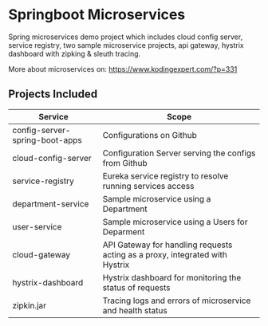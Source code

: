 
# Springboot Microservices

Spring microservices demo project which includes cloud config server, service registry, two sample microservice projects, api gateway, hystrix dashboard with zipking & sleuth tracing.

More about microservices on: https://www.kodingexpert.com/?p=331



## Projects Included

| Service       | Scope                                                                |
| ----------------- | ------------------------------------------------------------------ |
| config-server-spring-boot-apps | Configurations on Github |
| cloud-config-server | Configuration Server serving the configs from Github|
| service-registry | Eureka service registry to resolve running services access |
| department-service| Sample microservice using a Department |
| user-service | Sample microservice using a Users for Deparment |
| cloud-gateway | API Gateway for handling requests acting as a proxy, integrated with Hystrix |
| hystrix-dashboard | Hystrix dashboard for monitoring the status of requests |
| zipkin.jar | Tracing logs and errors of microservice and health status |

